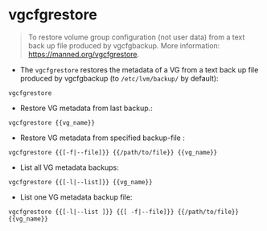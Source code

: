 # vgcfgrestore

> To restore volume group configuration  (not user data) from a text back up file produced by vgcfgbackup.
> More information: <https://manned.org/vgcfgrestore>.

- The `vgcfgrestore` restores the metadata of a VG from a text back up file produced by vgcfgbackup (to `/etc/lvm/backup/` by default):

`vgcfgrestore`

- Restore VG metadata from last backup.:

`vgcfgrestore {{vg_name}}`

- Restore VG metadata from specified backup-file :

`vgcfgrestore {{[-f|--file]}} {{/path/to/file}} {{vg_name}}`

- List all VG metadata backups:

`vgcfgrestore {{[-l|--list]}} {{vg_name}}`

- List one VG metadata backup file:

`vgcfgrestore {{[-l|--list ]}} {{[ -f|--file]}} {{/path/to/file}} {{vg_name}}`
